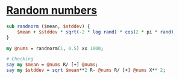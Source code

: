 [1]: https://rosettacode.org/wiki/Random_numbers

# [Random numbers][1]



```perl
sub randnorm ($mean, $stddev) {
    $mean + $stddev * sqrt(-2 * log rand) * cos(2 * pi * rand)
}

my @nums = randnorm(1, 0.5) xx 1000;

# Checking
say my $mean = @nums R/ [+] @nums;
say my $stddev = sqrt $mean**2 R- @nums R/ [+] @nums X** 2;
```
